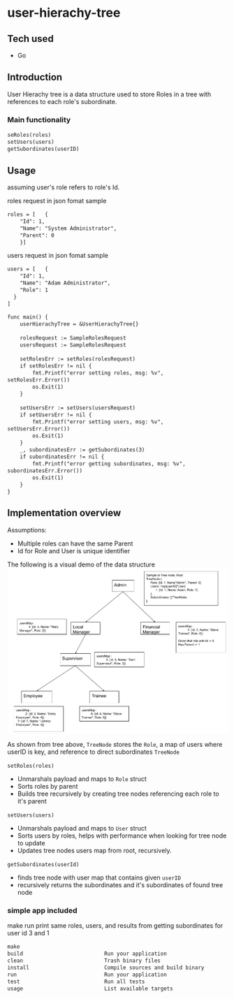 # user-hierachy-tree


## Tech used
- Go

## Introduction

User Hierachy tree is a data structure used to store Roles in a tree with references to each role's subordinate.

### Main functionality

```
seRoles(roles)
setUsers(users)
getSubordinates(userID)
```

## Usage


assuming user's role refers to role's Id.

roles request in json fomat sample

```
roles = [	{
	"Id": 1,
	"Name": "System Administrator",
	"Parent": 0
	}]
```

users request in json fomat sample
```
users = [	{
	"Id": 1,
	"Name": "Adam Administrator",
	"Role": 1
  }
]
```

```
func main() {
	userHierachyTree = &UserHierachyTree{}

	rolesRequest := SampleRolesRequest
	usersRequest := SampleRolesRequest

	setRolesErr := setRoles(rolesRequest)
	if setRolesErr != nil {
		fmt.Printf("error setting roles, msg: %v", setRolesErr.Error())
		os.Exit(1)
	}

	setUsersErr := setUsers(usersRequest)
	if setUsersErr != nil {
		fmt.Printf("error setting users, msg: %v", setUsersErr.Error())
		os.Exit(1)
	}
	_, subordinatesErr := getSubordinates(3)
	if subordinatesErr != nil {
		fmt.Printf("error getting subordinates, msg: %v", subordinatesErr.Error())
		os.Exit(1)
	}
}
```


## Implementation overview

Assumptions:
- Multiple roles can have the same Parent
- Id for Role and User is unique identifier

The following is a visual demo of the data structure
![image](./sampletree.png)

As shown from tree above, `TreeNode` stores the `Role`, a map of users where userID is key, and reference to direct subordinates `TreeNode`

`setRoles(roles)`
- Unmarshals payload and maps to `Role` struct
- Sorts roles by parent
- Builds tree recursively by creating tree nodes referencing each role to it's parent

`setUsers(users)`
- Unmarshals payload and maps to `User` struct
- Sorts users by roles, helps with performance when looking for tree node to update
- Updates tree nodes users map from root, recursively.

`getSubordinates(userId)`
- finds tree node with user map that contains given `userID`
- recursively returns the subordinates and it's subordinates of found tree node

### simple app included
make run print same roles, users, and results from getting subordinates for user id 3 and 1
```
make
build                          Run your application
clean                          Trash binary files
install                        Compile sources and build binary
run                            Run your application
test                           Run all tests
usage                          List available targets
```
